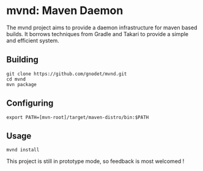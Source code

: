 # mvnd: Maven Daemon

The mvnd project aims to provide a daemon infrastructure for maven based builds.  It borrows techniques from Gradle and Takari to provide a simple and efficient system.

## Building

```
git clone https://github.com/gnodet/mvnd.git
cd mvnd
mvn package
```

## Configuring

```
export PATH=[mvn-root]/target/maven-distro/bin:$PATH
```

## Usage

```
mvnd install
```

This project is still in prototype mode, so feedback is most welcomed !
